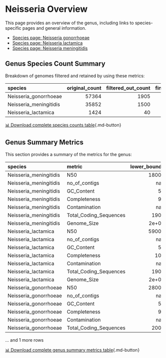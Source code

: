 # Neisseria Overview
This page provides an overview of the genus, including links to species-specific pages and general information.

- [Species page: Neisseria gonorrhoeae](/Neisseria/Neisseria_gonorrhoeae/)
- [Species page: Neisseria lactamica](/Neisseria/Neisseria_lactamica/)
- [Species page: Neisseria meningitidis](/Neisseria/Neisseria_meningitidis/)
## Genus Species Count Summary
Breakdown of genomes filtered and retained by using these metrics:

| species                |   original_count |   filtered_out_count |   final_count |
|:-----------------------|-----------------:|---------------------:|--------------:|
| Neisseria_gonorrhoeae  |            57364 |                 1905 |         55459 |
| Neisseria_meningitidis |            35852 |                 1500 |         34352 |
| Neisseria_lactamica    |             1424 |                   40 |          1384 |


[📊 Download complete species counts table](species_counts.csv){.md-button}
## Genus Summary Metrics
This section provides a summary of the metrics for the genus:

| species                | metric                 |   lower_bounds |   upper_bounds |
|:-----------------------|:-----------------------|---------------:|---------------:|
| Neisseria_meningitidis | N50                    |      18000     |      nan       |
| Neisseria_meningitidis | no_of_contigs          |        nan     |      310       |
| Neisseria_meningitidis | GC_Content             |         51     |       53       |
| Neisseria_meningitidis | Completeness           |         98     |      nan       |
| Neisseria_meningitidis | Contamination          |        nan     |        3       |
| Neisseria_meningitidis | Total_Coding_Sequences |       1900     |     2500       |
| Neisseria_meningitidis | Genome_Size            |          2e+06 |        2.4e+06 |
| Neisseria_lactamica    | N50                    |      59000     |      nan       |
| Neisseria_lactamica    | no_of_contigs          |        nan     |      120       |
| Neisseria_lactamica    | GC_Content             |         51     |       53       |
| Neisseria_lactamica    | Completeness           |        100     |      nan       |
| Neisseria_lactamica    | Contamination          |        nan     |        1       |
| Neisseria_lactamica    | Total_Coding_Sequences |       1900     |     2300       |
| Neisseria_lactamica    | Genome_Size            |          2e+06 |        2.3e+06 |
| Neisseria_gonorrhoeae  | N50                    |      28000     |      nan       |
| Neisseria_gonorrhoeae  | no_of_contigs          |        nan     |      230       |
| Neisseria_gonorrhoeae  | GC_Content             |         52     |       53       |
| Neisseria_gonorrhoeae  | Completeness           |         98     |      nan       |
| Neisseria_gonorrhoeae  | Contamination          |        nan     |        3       |
| Neisseria_gonorrhoeae  | Total_Coding_Sequences |       2000     |     2500       |

... and 1 more rows


[📊 Download complete genus summary metrics table](genus_summary_metrics.csv){.md-button}
